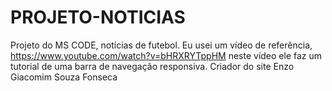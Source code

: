 # PROJETO-NOTICIAS
Projeto do MS CODE, notícias de futebol.
Eu usei um vídeo de referência, https://www.youtube.com/watch?v=bHRXRYTppHM neste vídeo ele faz um tutorial de uma barra de navegação responsiva.
Criador do site Enzo Giacomim Souza Fonseca
